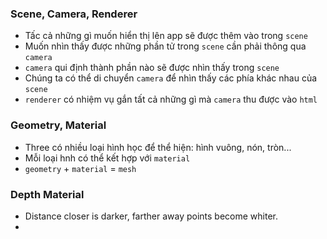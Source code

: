 ### Scene, Camera, Renderer

- Tấc cả những gì muốn hiển thị lên app sẽ được thêm vào trong ``scene``
- Muốn nhìn thấy được những phần  tử trong ``scene`` cần phải thông qua ``camera``
- ``camera`` qui định thành phần nào sẽ được nhìn thấy trong ``scene``
-  Chúng ta có thể di chuyển ``camera`` để nhìn thấy các phía khác nhau của ``scene``
-  ``renderer`` có nhiệm vụ gắn tất cả những gì mà ``camera`` thu được vào ``html``

### Geometry, Material

- Three có nhiều loại hình học để thể hiện: hình vuông, nón, tròn...
- Mỗi loại hnh có thể kết hợp với ``material``
- ``geometry`` + ``material`` = ``mesh``

### Depth Material

- Distance closer is darker, farther away points become whiter.
- 
